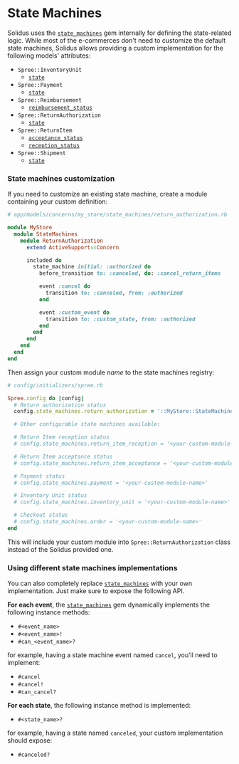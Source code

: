 # State Machines

Solidus uses the [`state_machines`][state-machines-gem] gem internally for
defining the state-related logic.
While most of the e-commerces don't need to customize the default state
machines, Solidus allows providing a custom implementation for the following
models' attributes:

- `Spree::InventoryUnit`
  - [`state`][inventory-unit-sm]
- `Spree::Payment`
  - [`state`][payment-sm]
- `Spree::Reimbursement`
  - [`reimbursement_status`][reimbursement-sm]
- `Spree::ReturnAuthorization`
  - [`state`][return-authorization-sm]
- `Spree::ReturnItem`
  - [`acceptance_status`][return-item-acceptance-sm]
  - [`reception_status`][return-item-reception-sm]
- `Spree::Shipment`
  - [`state`][shipment-sm]

[inventory-unit-sm]: https://github.com/solidusio/solidus/tree/master/core/lib/spree/core/state_machines/inventory_unit.rb
[payment-sm]: https://github.com/solidusio/solidus/tree/master/core/lib/spree/core/state_machines/payment.rb
[reimbursement-sm]: https://github.com/solidusio/solidus/tree/master/core/lib/spree/core/state_machines/reimbursement.rb
[return-authorization-sm]: https://github.com/solidusio/solidus/tree/master/core/lib/spree/core/state_machines/return_authorization.rb
[return-item-acceptance-sm]: https://github.com/solidusio/solidus/tree/master/core/lib/spree/core/state_machines/return_item/acceptance_status.rb
[return-item-reception-sm]: https://github.com/solidusio/solidus/tree/master/core/lib/spree/core/state_machines/return_item/reception_status.rb
[shipment-sm]: https://github.com/solidusio/solidus/tree/master/core/lib/spree/core/state_machines/shipment.rb

### State machines customization

If you need to customize an existing state machine, create a module
containing your custom definition:

```ruby
# app/models/concerns/my_store/state_machines/return_authorization.rb

module MyStore
  module StateMachines
    module ReturnAuthorization
      extend ActiveSupport::Concern

      included do
        state_machine initial: :authorized do
          before_transition to: :canceled, do: :cancel_return_items

          event :cancel do
            transition to: :canceled, from: :authorized
          end

          event :custom_event do
            transition to: :custom_state, from: :authorized
          end
        end
      end
    end
  end
end

```

Then assign your custom module _name_ to the state machines registry:

```ruby
# config/initializers/spree.rb

Spree.config do |config|
  # Return authorization status
  config.state_machines.return_authorization = '::MyStore::StateMachines::ReturnAuthorization'

  # Other configurable state machines available:

  # Return Item reception status
  # config.state_machines.return_item_reception = '<your-custom-module-name>'

  # Return Item acceptance status
  # config.state_machines.return_item_acceptance = '<your-custom-module-name>'

  # Payment status
  # config.state_machines.payment = '<your-custom-module-name>'

  # Inventory Unit status
  # config.state_machines.inventory_unit = '<your-custom-module-name>'

  # Checkout status
  # config.state_machines.order = '<your-custom-module-name>'
end

```

This will include your custom module into `Spree::ReturnAuthorization` class
instead of the Solidus provided one.

### Using different state machines implementations

You can also completely replace [`state_machines`][state-machines-gem] with
your own implementation. Just make sure to expose the following API.

**For each event**, the [`state_machines`][state-machines-gem] gem dynamically
implements the following instance methods:

- `#<event_name>`
- `#<event_name>!`
- `#can_<event_name>?`

for example, having a state machine event named `cancel`, you'll need to
implement:

- `#cancel`
- `#cancel!`
- `#can_cancel?`

**For each state**, the following instance method is implemented:

- `#<state_name>?`

for example, having a state named `canceled`, your custom implementation should
expose:

- `#canceled?`

[state-machines-gem]: https://github.com/state-machines/state_machines
